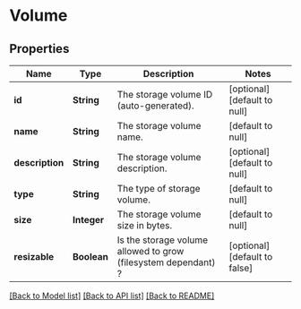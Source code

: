 # Volume
## Properties

| Name | Type | Description | Notes |
|------------ | ------------- | ------------- | -------------|
| **id** | **String** | The storage volume ID (auto-generated). | [optional] [default to null] |
| **name** | **String** | The storage volume name. | [default to null] |
| **description** | **String** | The storage volume description. | [optional] [default to null] |
| **type** | **String** | The type of storage volume. | [default to null] |
| **size** | **Integer** | The storage volume size in bytes. | [default to null] |
| **resizable** | **Boolean** | Is the storage volume allowed to grow (filesystem dependant) ? | [optional] [default to false] |

[[Back to Model list]](../README.md#documentation-for-models) [[Back to API list]](../README.md#documentation-for-api-endpoints) [[Back to README]](../README.md)

